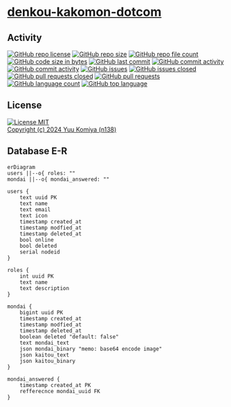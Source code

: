 # [denkou-kakomon-dotcom](https://github.com/n138-kz/denkou-kakomon-dotcom)

## Activity

[![GitHub repo license](https://img.shields.io/github/license/n138-kz/denkou-kakomon-dotcom)](/LICENSE)
[![GitHub repo size](https://img.shields.io/github/repo-size/n138-kz/denkou-kakomon-dotcom)](/../../)
[![GitHub repo file count](https://img.shields.io/github/directory-file-count/n138-kz/denkou-kakomon-dotcom)](/../../)
[![GitHub code size in bytes](https://img.shields.io/github/languages/code-size/n138-kz/denkou-kakomon-dotcom)](/../../)
[![GitHub last commit](https://img.shields.io/github/last-commit/n138-kz/denkou-kakomon-dotcom)](/../../commits)
[![GitHub commit activity](https://img.shields.io/github/commit-activity/w/n138-kz/denkou-kakomon-dotcom)](/../../commits)
[![GitHub commit activity](https://img.shields.io/github/commit-activity/t/n138-kz/denkou-kakomon-dotcom)](/../../commits)
[![GitHub issues](https://img.shields.io/github/issues/n138-kz/denkou-kakomon-dotcom)](/../../issues)
[![GitHub issues closed](https://img.shields.io/github/issues-closed/n138-kz/denkou-kakomon-dotcom)](/../../issues)
[![GitHub pull requests closed](https://img.shields.io/github/issues-pr-closed/n138-kz/denkou-kakomon-dotcom)](/../../pulls)
[![GitHub pull requests](https://img.shields.io/github/issues-pr/n138-kz/denkou-kakomon-dotcom)](/../../pulls)
[![GitHub language count](https://img.shields.io/github/languages/count/n138-kz/denkou-kakomon-dotcom)](/../../)
[![GitHub top language](https://img.shields.io/github/languages/top/n138-kz/denkou-kakomon-dotcom)](/../../)

## License

[![License MIT](https://upload.wikimedia.org/wikipedia/commons/0/0c/MIT_logo.svg)](LICENSE)  
[Copyright (c) 2024 Yuu Komiya (n138)](LICENSE)  

## Database E-R

```mermaid
erDiagram
users ||--o{ roles: "" 
mondai ||--o{ mondai_answered: "" 

users {
    text uuid PK
    text name
    text email
    text icon
    timestamp created_at
    timestamp modfied_at
    timestamp deleted_at
    bool online
    bool deleted 
    serial nodeid
}

roles {
    int uuid PK
    text name
    text description
}

mondai {
    bigint uuid PK
    timestamp created_at
    timestamp modfied_at
    timestamp deleted_at
    boolean deleted "default: false"
    text mondai_text
    json mondai_binary "memo: base64 encode image"
    json kaitou_text
    json kaitou_binary
}

mondai_answered {
    timestamp created_at PK
    refferecnce mondai_uuid FK
}
```
